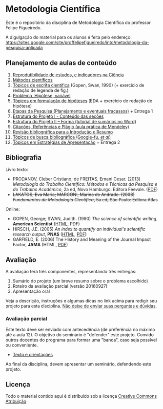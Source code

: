 # Metodologia Científica #

Este é o repositório da disciplina de Metodologia Científica do professor Felipe Figueiredo.

A digulgação do material para os alunos é feita pelo endereço: https://sites.google.com/site/proffelipefigueiredo/into/metodologia-da-pesquisa-aplicada

## Planejamento de aulas de conteúdo ##

1. [Reprodutibilidade de estudos, e indicadores na Ciência][]
1. [Métodos científicos][]
1. [Tópicos de escrita científica][] (Gopen, Swan, 1990) (+ exercício de redação de legenda de fig.)
1. [Problema, Hipótese, variável][]
1. [Tópicos em formulação de hipóteses][] (EDA + exercício de redação de hipótese)
1. [Etapas da Pesquisa (Planejamento e eventuais fracassos)][] + Entrega 1
1. [Estrutura do Projeto I - Conteúdo das seções][]
1. [Estrutura do Projeto II – Forma (tutorial de sumários no Word)][]
1. [Citações, Referências e Plágio (aula prática de Mendeley)][]
1. [Revisão bibliográfica para a Introdução e Resumo][]
1. [Tópicos de busca bibliográfica (Google-fu, *et al*)][]
1. [Tópicos em Estratégias de Apresentação][] + Entrega 2

<!-- 1. [Indicadores em Ciência][] (Hirsch 2005; Garfield 2006) -->

[Reprodutibilidade de estudos, e indicadores na Ciência]: Aulas/MC-Intro_4em1.pdf?raw=true
[Métodos científicos]: Aulas/MC-Metodos_4em1.pdf?raw=true
[Revisão bibliográfica para a Introdução e Resumo]: Aulas/MC-Revisao_resumo_4em1.pdf?raw=true
[Problema, Hipótese, variável]: Aulas/MC-Prob_Hip_Var_4em1.pdf?raw=true
[Etapas da Pesquisa (Planejamento e eventuais fracassos)]: Aulas/MC-Etapas_4em1.pdf?raw=true
[Tópicos em formulação de hipóteses]: Aulas/MC-EDA_4em1.pdf?raw=true
[Estrutura do Projeto I - Conteúdo das seções]: Aulas/MC-ProjetoI_4em1.pdf?raw=true
[Estrutura do Projeto II – Forma (tutorial de sumários no Word)]: Aulas/MC-ProjetoII_4em1.pdf?raw=true
[Citações, Referências e Plágio (aula prática de Mendeley)]: Aulas/MC-Referencias_4em1.pdf?raw=true
[Tópicos de busca bibliográfica (Google-fu, *et al*)]: Aulas/MC-Busca_4em1.pdf?raw=true
[Tópicos de escrita científica]: Aulas/MC-Escrita_4em1.pdf?raw=true
[Indicadores em Ciência]: Aulas/MC-Indicadores_4em1.pdf?raw=true
[Tópicos em Estratégias de Apresentação]: Aulas/MC-Apresentacao.pptx

## Bibliografia ##

Livro texto:

* PRODANOV, Cleber Cristiano; de FREITAS, Ernani Cesar. (2013) *Metodologia do Trabalho Científico: Métodos e Técnicas da Pesquisa e do Trabalho Acadêmico*, 2a ed, Novo Hamburgo: Editora Feevale. ([PDF][])
* ~~LAKATOS, Eva Maria; MARCONI, Marina de Andrade. (2003) *Fundamentos de Metodologia Científica*, 5a ed, São Paulo: Editora Atlas~~

[PDF]: http://www.feevale.br/Comum/midias/8807f05a-14d0-4d5b-b1ad-1538f3aef538/E-book%20Metodologia%20do%20Trabalho%20Cientifico.pdf

Online:

* GOPEN, George; SWAN, Judith. (1990) *The science of scientific writing*, **American Scientist** ([HTML][HTML-gopen], PDF)
* HIRSCH, J.E. (2005) *An index to quantify an individual's scientific research output*, **PNAS** ([HTML][HTML-hirsch], [PDF][PDF-hirsch])
* GARFIELD, E. (2006) The History and Meaning of the Journal Impact Factor, **JAMA** (HTML, [PDF][PDF-garfield])

[HTML-gopen]: http://www.americanscientist.org/issues/pub/the-science-of-scientific-writing/99999
[HTML-hirsch]: http://www.pnas.org/content/102/46/16569
[PDF-hirsch]: http://www.pnas.org/content/102/46/16569.full.pdf
[PDF-garfield]: http://garfield.library.upenn.edu/papers/jamajif2006.pdf

## Avaliação

A avaliação terá três componentes, representando três entregas:

1. Sumário do projeto (um breve resumo sobre o problema escolhido)
1. Roteiro da avaliação parcial (versão 20160927)
1. Apresentação oral

Veja a descrição, instruções e algumas dicas no link acima para redigir seu projeto para esta disciplina.
[Não deixe de enviar suas perguntas e dúvidas][].

[Não deixe de enviar suas perguntas e dúvidas]: prof.felipefigueiredo@gmail.com

### Avaliação parcial ###

Este texto deve ser enviado com antecedência (de preferência no máximo até a aula 12). O objetivo do seminário é "defender" este projeto. Convido outros docentes do programa para formar uma "banca", caso seja possível ou conveniente.

* [Texto e orientações][]
<!-- * [Gráfico de dispersão][] -->
<!-- * [Histograma][] -->
<!-- * [Boxplot][] -->
<!-- * [Dados brutos (CSV)][] -->

Ao final da disciplina, devem apresentar um seminário, defendendo este projeto.

[Texto e orientações]: INTO/Trabalhos/MC-Avaliacao_parcial.pdf
[Gráfico de dispersão]: INTO/Trabalhos/dispersao.png
[Histograma]: INTO/Trabalhos/histograma.png
[Boxplot]: INTO/Trabalhos/boxplot.png
[Dados brutos (CSV)]: INTO/Trabalhos/MC-avaliacao_parcial.csv

## Licença
Todo o material contido aqui é distribuído sob a licença [Creative Commons Atribuição](http://creativecommons.org/licenses/by/4.0/deed.pt_BR)
